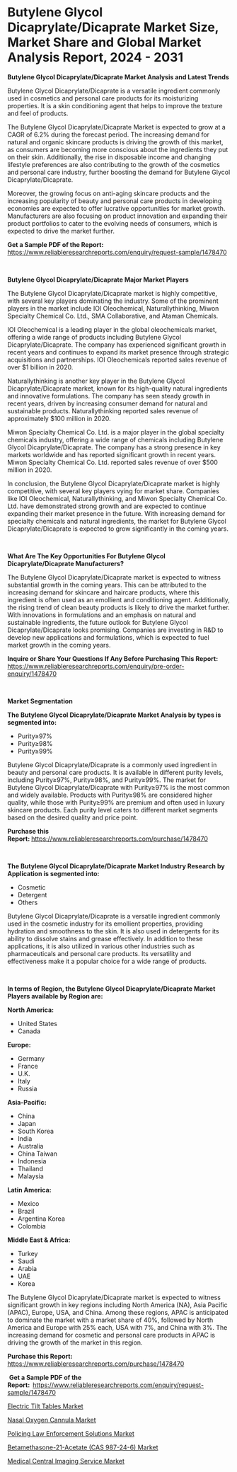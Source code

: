 <p><h1>Butylene Glycol Dicaprylate/Dicaprate Market Size, Market Share and Global Market Analysis Report, 2024 - 2031</h1></p><p><strong>Butylene Glycol Dicaprylate/Dicaprate Market Analysis and Latest Trends</strong></p>
<p><p>Butylene Glycol Dicaprylate/Dicaprate is a versatile ingredient commonly used in cosmetics and personal care products for its moisturizing properties. It is a skin conditioning agent that helps to improve the texture and feel of products.</p><p>The Butylene Glycol Dicaprylate/Dicaprate Market is expected to grow at a CAGR of 6.2% during the forecast period. The increasing demand for natural and organic skincare products is driving the growth of this market, as consumers are becoming more conscious about the ingredients they put on their skin. Additionally, the rise in disposable income and changing lifestyle preferences are also contributing to the growth of the cosmetics and personal care industry, further boosting the demand for Butylene Glycol Dicaprylate/Dicaprate.</p><p>Moreover, the growing focus on anti-aging skincare products and the increasing popularity of beauty and personal care products in developing economies are expected to offer lucrative opportunities for market growth. Manufacturers are also focusing on product innovation and expanding their product portfolios to cater to the evolving needs of consumers, which is expected to drive the market further.</p></p>
<p><strong>Get a Sample PDF of the Report:&nbsp;</strong> <a href="https://www.reliableresearchreports.com/enquiry/request-sample/1478470">https://www.reliableresearchreports.com/enquiry/request-sample/1478470</a></p>
<p>&nbsp;</p>
<p><strong>Butylene Glycol Dicaprylate/Dicaprate Major Market Players</strong></p>
<p><p>The Butylene Glycol Dicaprylate/Dicaprate market is highly competitive, with several key players dominating the industry. Some of the prominent players in the market include IOI Oleochemical, Naturallythinking, Miwon Specialty Chemical Co. Ltd., SMA Collaborative, and Ataman Chemicals.</p><p>IOI Oleochemical is a leading player in the global oleochemicals market, offering a wide range of products including Butylene Glycol Dicaprylate/Dicaprate. The company has experienced significant growth in recent years and continues to expand its market presence through strategic acquisitions and partnerships. IOI Oleochemicals reported sales revenue of over $1 billion in 2020.</p><p>Naturallythinking is another key player in the Butylene Glycol Dicaprylate/Dicaprate market, known for its high-quality natural ingredients and innovative formulations. The company has seen steady growth in recent years, driven by increasing consumer demand for natural and sustainable products. Naturallythinking reported sales revenue of approximately $100 million in 2020.</p><p>Miwon Specialty Chemical Co. Ltd. is a major player in the global specialty chemicals industry, offering a wide range of chemicals including Butylene Glycol Dicaprylate/Dicaprate. The company has a strong presence in key markets worldwide and has reported significant growth in recent years. Miwon Specialty Chemical Co. Ltd. reported sales revenue of over $500 million in 2020.</p><p>In conclusion, the Butylene Glycol Dicaprylate/Dicaprate market is highly competitive, with several key players vying for market share. Companies like IOI Oleochemical, Naturallythinking, and Miwon Specialty Chemical Co. Ltd. have demonstrated strong growth and are expected to continue expanding their market presence in the future. With increasing demand for specialty chemicals and natural ingredients, the market for Butylene Glycol Dicaprylate/Dicaprate is expected to grow significantly in the coming years.</p></p>
<p>&nbsp;</p>
<p><strong>What Are The Key Opportunities For Butylene Glycol Dicaprylate/Dicaprate Manufacturers?</strong></p>
<p><p>The Butylene Glycol Dicaprylate/Dicaprate market is expected to witness substantial growth in the coming years. This can be attributed to the increasing demand for skincare and haircare products, where this ingredient is often used as an emollient and conditioning agent. Additionally, the rising trend of clean beauty products is likely to drive the market further. With innovations in formulations and an emphasis on natural and sustainable ingredients, the future outlook for Butylene Glycol Dicaprylate/Dicaprate looks promising. Companies are investing in R&D to develop new applications and formulations, which is expected to fuel market growth in the coming years.</p></p>
<p><strong>Inquire or Share Your Questions If Any Before Purchasing This Report:</strong> <a href="https://www.reliableresearchreports.com/enquiry/pre-order-enquiry/1478470">https://www.reliableresearchreports.com/enquiry/pre-order-enquiry/1478470</a></p>
<p>&nbsp;</p>
<p><strong>Market Segmentation</strong></p>
<p><strong>The Butylene Glycol Dicaprylate/Dicaprate Market Analysis by types is segmented into:</strong></p>
<p><ul><li>Purity≥97%</li><li>Purity≥98%</li><li>Purity≥99%</li></ul></p>
<p><p>Butylene Glycol Dicaprylate/Dicaprate is a commonly used ingredient in beauty and personal care products. It is available in different purity levels, including Purity≥97%, Purity≥98%, and Purity≥99%. The market for Butylene Glycol Dicaprylate/Dicaprate with Purity≥97% is the most common and widely available. Products with Purity≥98% are considered higher quality, while those with Purity≥99% are premium and often used in luxury skincare products. Each purity level caters to different market segments based on the desired quality and price point.</p></p>
<p><strong>Purchase this Report:&nbsp;</strong><a href="https://www.reliableresearchreports.com/purchase/1478470">https://www.reliableresearchreports.com/purchase/1478470</a></p>
<p>&nbsp;</p>
<p><strong>The Butylene Glycol Dicaprylate/Dicaprate Market Industry Research by Application is segmented into:</strong></p>
<p><ul><li>Cosmetic</li><li>Detergent</li><li>Others</li></ul></p>
<p><p>Butylene Glycol Dicaprylate/Dicaprate is a versatile ingredient commonly used in the cosmetic industry for its emollient properties, providing hydration and smoothness to the skin. It is also used in detergents for its ability to dissolve stains and grease effectively. In addition to these applications, it is also utilized in various other industries such as pharmaceuticals and personal care products. Its versatility and effectiveness make it a popular choice for a wide range of products.</p></p>
<p>&nbsp;</p>
<p><strong>In terms of Region, the Butylene Glycol Dicaprylate/Dicaprate Market Players available by Region are:</strong></p>
<p>
    <p> <strong> North America: </strong>
        <ul>
            <li>United States</li>
            <li>Canada</li>
        </ul>
        </p> 
    <p> <strong> Europe: </strong>
        <ul>
            <li>Germany</li>
            <li>France</li>
            <li>U.K.</li>
            <li>Italy</li>
            <li>Russia</li>
        </ul>
        </p> 
    <p> <strong> Asia-Pacific: </strong>
        <ul>
            <li>China</li>
            <li>Japan</li>
            <li>South Korea</li>
            <li>India</li>
            <li>Australia</li>
            <li>China Taiwan</li>
            <li>Indonesia</li>
            <li>Thailand</li>
            <li>Malaysia</li>
        </ul>
        </p> 
    <p> <strong> Latin America: </strong>
        <ul>
            <li>Mexico</li>
            <li>Brazil</li>
            <li>Argentina Korea</li>
            <li>Colombia</li>
        </ul>
        </p> 
    <p> <strong> Middle East & Africa: </strong>
        <ul>
            <li>Turkey</li>
            <li>Saudi</li>
            <li>Arabia</li>
            <li>UAE</li>
            <li>Korea</li>
        </ul>
    </p>
    </p>
<p><p>The Butylene Glycol Dicaprylate/Dicaprate market is expected to witness significant growth in key regions including North America (NA), Asia Pacific (APAC), Europe, USA, and China. Among these regions, APAC is anticipated to dominate the market with a market share of 40%, followed by North America and Europe with 25% each, USA with 7%, and China with 3%. The increasing demand for cosmetic and personal care products in APAC is driving the growth of the market in this region.</p></p>
<p><strong>Purchase this Report: </strong><a href="https://www.reliableresearchreports.com/purchase/1478470">https://www.reliableresearchreports.com/purchase/1478470</a></p>
<p>&nbsp;<strong>Get a Sample PDF of the Report:&nbsp;&nbsp;</strong><a href="https://www.reliableresearchreports.com/enquiry/request-sample/1478470">https://www.reliableresearchreports.com/enquiry/request-sample/1478470</a></p>
<p><strong></strong></p>
<p><p><a href="https://medium.com/@alicehanson1974/electric-tilt-tables-market-size-and-market-trends-complete-industry-overview-2024-to-2031-3634abb72ef4">Electric Tilt Tables Market</a></p><p><a href="https://medium.com/@alicehanson1974/nasal-oxygen-cannula-market-analysis-and-sze-forecasted-for-period-from-2024-to-2031-f855edb8d776">Nasal Oxygen Cannula Market</a></p><p><a href="https://issuu.com/reportprime-2/docs/policing-law-enforcement-solutions-market-size-203">Policing Law Enforcement Solutions Market</a></p><p><a href="https://github.com/seekum/Market-Research-Report-List-1/blob/main/betamethasone-21-acetate-cas-987-24-6-market.md">Betamethasone-21-Acetate (CAS 987-24-6) Market</a></p><p><a href="https://issuu.com/reportprime-2/docs/medical-central-imaging-service-market-size-2030.p">Medical Central Imaging Service Market</a></p></p>